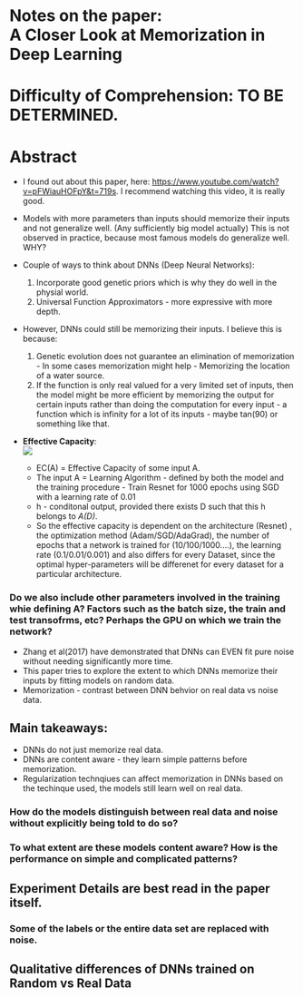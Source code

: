 # Notes on the paper: <br> A Closer Look at Memorization in Deep Learning

# Difficulty of Comprehension: TO BE DETERMINED.

# Abstract
* I found out about this paper, here: https://www.youtube.com/watch?v=pFWiauHOFpY&t=719s. I recommend watching this video, it is really good.
* Models with more parameters than inputs should memorize their inputs and not generalize well. (Any sufficiently big model actually) This is not observed in practice, because most famous models do generalize well. WHY?
* Couple of ways to think about DNNs (Deep Neural Networks):
  1. Incorporate good genetic priors which is why they do well in the physial world.
  2. Universal Function Approximators - more expressive with more depth.
* However, DNNs could still be memorizing their inputs. I believe this is because:
  1. Genetic evolution does not guarantee an elimination of memorization - In some cases memorization might help - Memorizing the location of a water source.
  2. If the function is only real valued for a very limited set of inputs, then the model might be more efficient by memorizing the output for certain inputs rather than doing the computation for every input - a function which is infinity for a lot of its inputs - maybe tan(90) or something like that.<br>
  
* <b>Effective Capacity</b>:
<br><img src="https://cdn.mathpix.com/snip/images/uJW4rcqdVsaEy7fJtz37oGRg-1XI_uySxCLd8vFVq4s.original.fullsize.png"><br>
 
  * EC(A) = Effective Capacity of some input A.
  * The input A = Learning Algorithm - defined by both the model and the training procedure - Train Resnet for 1000 epochs using SGD with a learning rate of 0.01
  * h - conditonal output, provided there exists D such that this h belongs to <i>A(D)</i>.
  * So the effective capacity is dependent on the architecture (Resnet) , the optimization method (Adam/SGD/AdaGrad), the number of epochs that a network is trained for (10/100/1000....), the learning rate (0.1/0.01/0.001) and also differs for every Dataset, since the optimal hyper-parameters will be differenet for every dataset for a particular architecture.
### Do we also include other parameters involved in the training whie defining A? Factors such as the batch size, the train and test transofrms, etc? Perhaps the GPU on which we train the network?

* Zhang et al(2017) have demonstrated that DNNs can EVEN fit pure noise without needing significantly more time.
* This paper tries to explore the extent to which DNNs memorize their inputs by fitting models on random data.
* Memorization - contrast between DNN behvior on real data vs noise data.
## Main takeaways:
* DNNs do not just memorize real data.
* DNNs are content aware - they learn simple patterns before memorization.
* Regularization technqiues can affect memorization in DNNs based on the techinque used, the models still learn well on real data.

### How do the models distinguish between real data and noise without explicitly being told to do so?
### To what extent are these models content aware? How is the performance on simple and complicated patterns?

## Experiment Details are best read in the paper itself.

### Some of the labels or the entire data set are replaced with noise.

## Qualitative differences of DNNs trained on Random vs Real Data


  
  
